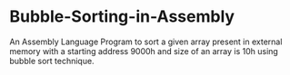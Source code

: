 # Bubble-Sorting-in-Assembly  
An Assembly Language Program to sort a given array present in external memory with a starting address 9000h and size of an array is 10h using bubble sort technique.
